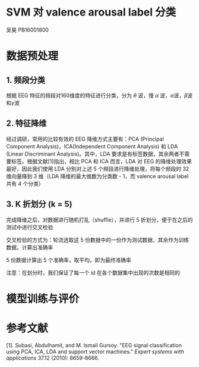 # SVM 对 valence arousal label 分类

吴昊 PB16001800

# 数据预处理

## 1. 频段分类

根据 EEG 特征的频段对160维度的特征进行分类，分为 $\theta$ 波，慢 $\alpha$ 波，$\alpha$波，$\beta$波和$\gamma$波

## 2. 特征降维

经过调研，常用的比较有效的 EEG 降维方式主要有：PCA (Principal Component Analysis)，ICA(Independent Component Analysis) 和 LDA (Linear Discriminant Analysis)。其中，LDA 要求是有标签数据，其余两者不需要标签。根据文献[1]指出，相比 PCA 和 ICA 而言，LDA 对 EEG 的降维处理效果最好，因此我们使用 LDA 分别对上述 5 个频段进行降维处理，将每个频段的 32 维向量降到 3 维（LDA 降维的最大维数为分类数 - 1，而 valence arousal label 共有 4 个分类）

## 3. K 折划分 (k = 5)

完成降维之后，对数据进行随机打乱（shuffle），并进行 5 折划分，便于在之后的测试中进行交叉检验

交叉检验的方式为：轮流选取这 5 份数据中的一份作为测试数据，其余作为训练数据，计算出准确率

 5 份数据计算出 5 个准确率，取平均，即为最终准确率

注意：在划分时，我们保证了每一个 id 在各个数据集中出现的次数是相同的

# 模型训练与评价



# 参考文献

[1]. Subasi, Abdulhamit, and M. Ismail Gursoy. "EEG signal classification using PCA, ICA, LDA and support vector machines." *Expert systems with applications* 37.12 (2010): 8659-8666.